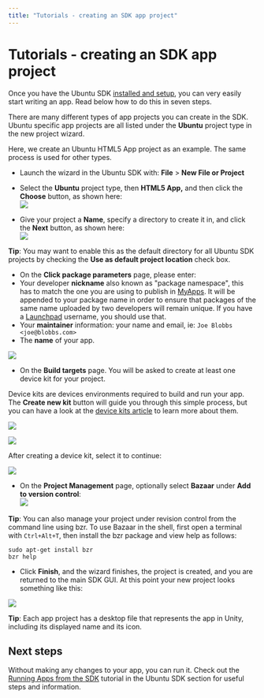 ```yaml
---
title: "Tutorials - creating an SDK app project"
---
```


# Tutorials - creating an SDK app project

Once you have the Ubuntu SDK [installed and setup](installing-the-sdk.md), you can very easily start
writing an app. Read below how to do this in seven steps.

There are many different types of app projects you can create in the SDK.
Ubuntu specific app projects are all listed under the **Ubuntu** project type
in the new project wizard.

Here, we create an Ubuntu HTML5 App project as an example. The same process is
used for other types.

  * Launch the wizard in the Ubuntu SDK with: **File** > **New File or Project**
  * Select the **Ubuntu** project type, then **HTML5 App,** and then click the **Choose** button, as shown here:  
![](https://assets.ubuntu.com/v1/76bc5df0-new-project-1-700x435.png)

  * Give your project a **Name**, specify a directory to create it in, and click the **Next** button, as shown here:  
![](https://assets.ubuntu.com/v1/c643406e-1.png)

**Tip**: You may want to enable this as the default directory for all Ubuntu SDK projects by checking the **Use as default project location** check box.

  * On the **Click package parameters** page, please enter:
  * Your developer **nickname** also known as "package namespace", this has to match the one you are using to publish in [MyApps](https://myapps.developer.ubuntu.com/dev/click-apps/). It will be appended to your package name in order to ensure that packages of the same name uploaded by two developers will remain unique. If you have a [Launchpad](https://launchpad.net/) username, you should use that.
  * Your **maintainer** information: your name and email, ie: `Joe Blobbs <joe@blobbs.com>`
  * The **name** of your app.

![](https://assets.ubuntu.com/v1/fae95454-sdk-tutorial_new-project-3.png)

  * On the **Build targets** page. You will be asked to create at least one device kit for your project.

Device kits are devices environments required to build and run your app. The
**Create new kit** button will guide you through this simple process, but you
can have a look at the [device kits article](tutorials-click-targets-and-device-kits.md) to learn
more about them.

![](https://assets.ubuntu.com/v1/a2a5af3a-sdk-tutorial_new-project-4.png)

![](https://assets.ubuntu.com/v1/7df54c5a-sdk-tutorial_new-project-5.png)

After creating a device kit, select it to continue:

![](https://assets.ubuntu.com/v1/450c6d36-sdk-tutorial_new-project-6.png)

  * On the **Project Management** page, optionally select **Bazaar** under **Add to version control**:  
![](https://assets.ubuntu.com/v1/a7cd4c6c-sdk-tutorial_new-project-7.png)

**Tip**: You can also manage your project under revision control from the command line using bzr. To use Bazaar in the shell, first open a terminal with `Ctrl+Alt+T`, then install the bzr package and view help as follows:

```
sudo apt-get install bzr
bzr help
```

  * Click **Finish**, and the wizard finishes, the project is created, and you are returned to the main SDK GUI. At this point your new project looks something like this:

![](https://assets.ubuntu.com/v1/d95c5c4f-sdk-tutorial_new-project-8.png)

**Tip**: Each app project has a desktop file that represents the app in Unity, including its displayed name and its icon.

## Next steps

Without making any changes to your app, you can run it. Check out the [Running Apps from the SDK](tutorials-running-apps-from-the-sdk.md) tutorial in the Ubuntu SDK section for useful steps and
information.
